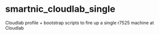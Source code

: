 # smartnic_cloudlab_single
Cloudlab profile + bootstrap scripts to fire up a single r7525 machine at Cloudlab
